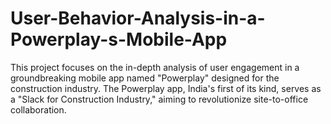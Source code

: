 # User-Behavior-Analysis-in-a-Powerplay-s-Mobile-App
This project focuses on the in-depth analysis of user engagement in a groundbreaking mobile app named "Powerplay" designed for the construction industry. The Powerplay app, India's first of its kind, serves as a "Slack for Construction Industry," aiming to revolutionize site-to-office collaboration.
